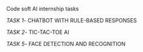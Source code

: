 Code soft AI internship tasks













*TASK 1*-
CHATBOT WITH RULE-BASED RESPONSES









*TASK 2*-
TIC-TAC-TOE AI








*TASK 5*-
FACE DETECTION AND RECOGNITION

